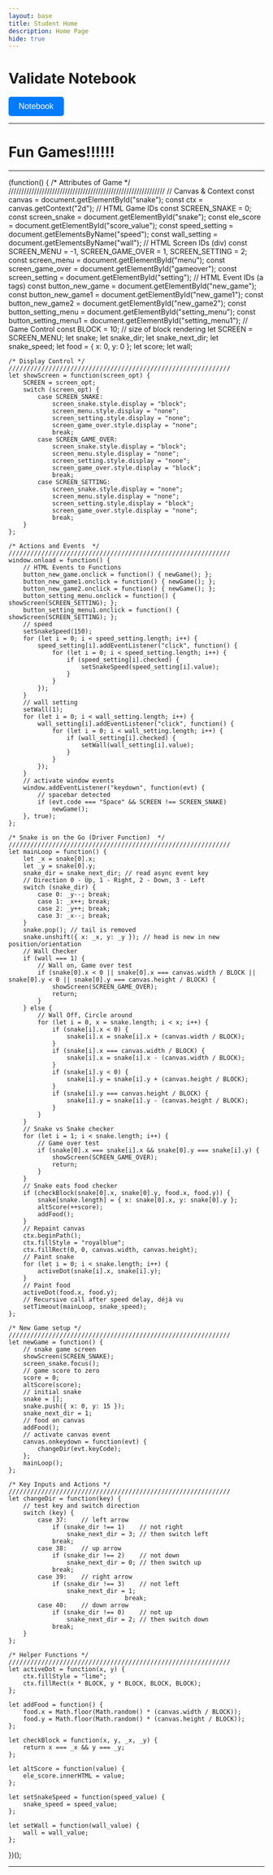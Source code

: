 ```yaml
---
layout: base
title: Student Home
description: Home Page
hide: true
---
```




# Validate Notebook

<a href="https://github.com/Jack-Duffy/JackDuffy18/blob/main/_notebooks/Foundation/B-tools_and_equipment/2023-08-22-devops_tools-verify.ipynb" target="_blank" style="text-decoration: none;">
    <button style="
        padding: 10px 20px;
        background-color: #007BFF;
        color: white;
        border: none;
        border-radius: 5px;
        cursor: pointer;
        font-size: 16px;">
        Notebook
    </button>
</a>



___________________________________________________________________________________________________________________________

# Fun Games!!!!!!

___________________________________________________________________________________________________________________________


(function() {
    /* Attributes of Game */
    /////////////////////////////////////////////////////////////
    // Canvas & Context
    const canvas = document.getElementById("snake");
    const ctx = canvas.getContext("2d");
    // HTML Game IDs
    const SCREEN_SNAKE = 0;
    const screen_snake = document.getElementById("snake");
    const ele_score = document.getElementById("score_value");
    const speed_setting = document.getElementsByName("speed");
    const wall_setting = document.getElementsByName("wall");
    // HTML Screen IDs (div)
    const SCREEN_MENU = -1, SCREEN_GAME_OVER = 1, SCREEN_SETTING = 2;
    const screen_menu = document.getElementById("menu");
    const screen_game_over = document.getElementById("gameover");
    const screen_setting = document.getElementById("setting");
    // HTML Event IDs (a tags)
    const button_new_game = document.getElementById("new_game");
    const button_new_game1 = document.getElementById("new_game1");
    const button_new_game2 = document.getElementById("new_game2");
    const button_setting_menu = document.getElementById("setting_menu");
    const button_setting_menu1 = document.getElementById("setting_menu1");
    // Game Control
    const BLOCK = 10; // size of block rendering
    let SCREEN = SCREEN_MENU;
    let snake;
    let snake_dir;
    let snake_next_dir;
    let snake_speed;
    let food = { x: 0, y: 0 };
    let score;
    let wall;

    /* Display Control */
    /////////////////////////////////////////////////////////////
    let showScreen = function(screen_opt) {
        SCREEN = screen_opt;
        switch (screen_opt) {
            case SCREEN_SNAKE:
                screen_snake.style.display = "block";
                screen_menu.style.display = "none";
                screen_setting.style.display = "none";
                screen_game_over.style.display = "none";
                break;
            case SCREEN_GAME_OVER:
                screen_snake.style.display = "block";
                screen_menu.style.display = "none";
                screen_setting.style.display = "none";
                screen_game_over.style.display = "block";
                break;
            case SCREEN_SETTING:
                screen_snake.style.display = "none";
                screen_menu.style.display = "none";
                screen_setting.style.display = "block";
                screen_game_over.style.display = "none";
                break;
        }
    };

    /* Actions and Events  */
    /////////////////////////////////////////////////////////////
    window.onload = function() {
        // HTML Events to Functions
        button_new_game.onclick = function() { newGame(); };
        button_new_game1.onclick = function() { newGame(); };
        button_new_game2.onclick = function() { newGame(); };
        button_setting_menu.onclick = function() { showScreen(SCREEN_SETTING); };
        button_setting_menu1.onclick = function() { showScreen(SCREEN_SETTING); };
        // speed
        setSnakeSpeed(150);
        for (let i = 0; i < speed_setting.length; i++) {
            speed_setting[i].addEventListener("click", function() {
                for (let i = 0; i < speed_setting.length; i++) {
                    if (speed_setting[i].checked) {
                        setSnakeSpeed(speed_setting[i].value);
                    }
                }
            });
        }
        // wall setting
        setWall(1);
        for (let i = 0; i < wall_setting.length; i++) {
            wall_setting[i].addEventListener("click", function() {
                for (let i = 0; i < wall_setting.length; i++) {
                    if (wall_setting[i].checked) {
                        setWall(wall_setting[i].value);
                    }
                }
            });
        }
        // activate window events
        window.addEventListener("keydown", function(evt) {
            // spacebar detected
            if (evt.code === "Space" && SCREEN !== SCREEN_SNAKE)
                newGame();
        }, true);
    };

    /* Snake is on the Go (Driver Function)  */
    /////////////////////////////////////////////////////////////
    let mainLoop = function() {
        let _x = snake[0].x;
        let _y = snake[0].y;
        snake_dir = snake_next_dir; // read async event key
        // Direction 0 - Up, 1 - Right, 2 - Down, 3 - Left
        switch (snake_dir) {
            case 0: _y--; break;
            case 1: _x++; break;
            case 2: _y++; break;
            case 3: _x--; break;
        }
        snake.pop(); // tail is removed
        snake.unshift({ x: _x, y: _y }); // head is new in new position/orientation
        // Wall Checker
        if (wall === 1) {
            // Wall on, Game over test
            if (snake[0].x < 0 || snake[0].x === canvas.width / BLOCK || snake[0].y < 0 || snake[0].y === canvas.height / BLOCK) {
                showScreen(SCREEN_GAME_OVER);
                return;
            }
        } else {
            // Wall Off, Circle around
            for (let i = 0, x = snake.length; i < x; i++) {
                if (snake[i].x < 0) {
                    snake[i].x = snake[i].x + (canvas.width / BLOCK);
                }
                if (snake[i].x === canvas.width / BLOCK) {
                    snake[i].x = snake[i].x - (canvas.width / BLOCK);
                }
                if (snake[i].y < 0) {
                    snake[i].y = snake[i].y + (canvas.height / BLOCK);
                }
                if (snake[i].y === canvas.height / BLOCK) {
                    snake[i].y = snake[i].y - (canvas.height / BLOCK);
                }
            }
        }
        // Snake vs Snake checker
        for (let i = 1; i < snake.length; i++) {
            // Game over test
            if (snake[0].x === snake[i].x && snake[0].y === snake[i].y) {
                showScreen(SCREEN_GAME_OVER);
                return;
            }
        }
        // Snake eats food checker
        if (checkBlock(snake[0].x, snake[0].y, food.x, food.y)) {
            snake[snake.length] = { x: snake[0].x, y: snake[0].y };
            altScore(++score);
            addFood();
        }
        // Repaint canvas
        ctx.beginPath();
        ctx.fillStyle = "royalblue";
        ctx.fillRect(0, 0, canvas.width, canvas.height);
        // Paint snake
        for (let i = 0; i < snake.length; i++) {
            activeDot(snake[i].x, snake[i].y);
        }
        // Paint food
        activeDot(food.x, food.y);
        // Recursive call after speed delay, déjà vu
        setTimeout(mainLoop, snake_speed);
    };

    /* New Game setup */
    /////////////////////////////////////////////////////////////
    let newGame = function() {
        // snake game screen
        showScreen(SCREEN_SNAKE);
        screen_snake.focus();
        // game score to zero
        score = 0;
        altScore(score);
        // initial snake
        snake = [];
        snake.push({ x: 0, y: 15 });
        snake_next_dir = 1;
        // food on canvas
        addFood();
        // activate canvas event
        canvas.onkeydown = function(evt) {
            changeDir(evt.keyCode);
        };
        mainLoop();
    };

    /* Key Inputs and Actions */
    /////////////////////////////////////////////////////////////
    let changeDir = function(key) {
        // test key and switch direction
        switch (key) {
            case 37:    // left arrow
                if (snake_dir !== 1)    // not right
                    snake_next_dir = 3; // then switch left
                break;
            case 38:    // up arrow
                if (snake_dir !== 2)    // not down
                    snake_next_dir = 0; // then switch up
                break;
            case 39:    // right arrow
                if (snake_dir !== 3)    // not left
                    snake_next_dir = 1;
                                    break;
            case 40:    // down arrow
                if (snake_dir !== 0)    // not up
                    snake_next_dir = 2; // then switch down
                break;
        }
    };

    /* Helper Functions */
    /////////////////////////////////////////////////////////////
    let activeDot = function(x, y) {
        ctx.fillStyle = "lime";
        ctx.fillRect(x * BLOCK, y * BLOCK, BLOCK, BLOCK);
    };

    let addFood = function() {
        food.x = Math.floor(Math.random() * (canvas.width / BLOCK));
        food.y = Math.floor(Math.random() * (canvas.height / BLOCK));
    };

    let checkBlock = function(x, y, _x, _y) {
        return x === _x && y === _y;
    };

    let altScore = function(value) {
        ele_score.innerHTML = value;
    };

    let setSnakeSpeed = function(speed_value) {
        snake_speed = speed_value;
    };

    let setWall = function(wall_value) {
        wall = wall_value;
    };
})();


___________________________________________________________________________________________________________________________
